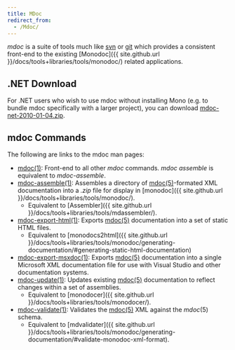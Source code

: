 ```yaml
---
title: MDoc
redirect_from:
  - /Mdoc/
---
```


*mdoc* is a suite of tools much like [svn](http://subversion.tigris.org) or [git](http://git.or.cz) which provides a consistent front-end to the existing [Monodoc]({{ site.github.url }}/docs/tools+libraries/tools/monodoc/) related applications.

.NET Download
-------------

For .NET users who wish to use mdoc without installing Mono (e.g. to bundle mdoc specifically with a larger project), you can download [mdoc-net-2010-01-04.zip](http://www.go-mono.com/archive/mdoc-net-2010-01-04.zip).

mdoc Commands
-------------

The following are links to the mdoc man pages:

-   [mdoc(1)](http://www.go-mono.org/docs/monodoc.ashx?link=man:mdoc(1)): Front-end to all other *mdoc* commands. *mdoc assemble* is equivalent to *mdoc-assemble*.
-   [mdoc-assemble(1)](http://www.go-mono.org/docs/monodoc.ashx?link=man:mdoc-assemble(1)): Assembles a directory of [mdoc(5)](http://www.go-mono.org/docs/monodoc.ashx?link=man:mdoc(5))-formated XML documentation into a *.zip* file for display in [monodoc]({{ site.github.url }}/docs/tools+libraries/tools/monodoc/).
    -   Equivalent to [Assembler]({{ site.github.url }}/docs/tools+libraries/tools/mdassembler/).
-   [mdoc-export-html(1)](http://www.go-mono.org/docs/monodoc.ashx?link=man:mdoc-export-html(1)): Exports [mdoc(5)](http://www.go-mono.org/docs/monodoc.ashx?link=man:mdoc(5)) documentation into a set of static HTML files.
    -   Equivalent to [monodocs2html]({{ site.github.url }}/docs/tools+libraries/tools/monodoc/generating-documentation/#generating-static-html-documentation)
-   [mdoc-export-msxdoc(1)](http://www.go-mono.org/docs/monodoc.ashx?link=man:mdoc-export-msxdoc(1)): Exports [mdoc(5)](http://www.go-mono.org/docs/monodoc.ashx?link=man:mdoc(5)) documentation into a single Microsoft XML documentation file for use with Visual Studio and other documentation systems.
-   [mdoc-update(1)](http://www.go-mono.org/docs/monodoc.ashx?link=man:mdoc-update(1)): Updates existing [mdoc(5)](http://www.go-mono.org/docs/monodoc.ashx?link=man:mdoc(5)) documentation to reflect changes within a set of assemblies.
    -   Equivalent to [monodocer]({{ site.github.url }}/docs/tools+libraries/tools/monodocer/).
-   [mdoc-validate(1)](http://www.go-mono.org/docs/monodoc.ashx?link=man:mdoc-validate(1)): Validates the [mdoc(5)](http://www.go-mono.org/docs/monodoc.ashx?link=man:mdoc(5)) XML against the *mdoc*(5) schema.
    -   Equivalent to [mdvalidater]({{ site.github.url }}/docs/tools+libraries/tools/monodoc/generating-documentation/#validate-monodoc-xml-format).
